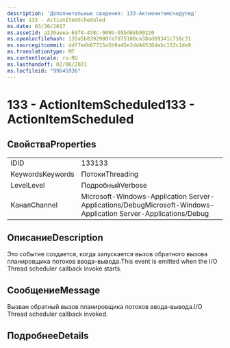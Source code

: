 ```yaml
---
description: 'Дополнительные сведения: 133-Актионитемсчедулед'
title: 133 - ActionItemScheduled
ms.date: 03/30/2017
ms.assetid: a226aeea-69f4-438c-909b-05bd68b99220
ms.openlocfilehash: 135a5b8392980fe7d75180ca38ad69341c718c31
ms.sourcegitcommit: ddf7edb67715a5b9a45e3dd44536dabc153c1de0
ms.translationtype: MT
ms.contentlocale: ru-RU
ms.lasthandoff: 02/06/2021
ms.locfileid: "99645936"
---
```

# <a name="133---actionitemscheduled"></a><span data-ttu-id="eb3f1-103">133 - ActionItemScheduled</span><span class="sxs-lookup"><span data-stu-id="eb3f1-103">133 - ActionItemScheduled</span></span>

## <a name="properties"></a><span data-ttu-id="eb3f1-104">Свойства</span><span class="sxs-lookup"><span data-stu-id="eb3f1-104">Properties</span></span>  
  
|||  
|-|-|  
|<span data-ttu-id="eb3f1-105">ID</span><span class="sxs-lookup"><span data-stu-id="eb3f1-105">ID</span></span>|<span data-ttu-id="eb3f1-106">133</span><span class="sxs-lookup"><span data-stu-id="eb3f1-106">133</span></span>|  
|<span data-ttu-id="eb3f1-107">Keywords</span><span class="sxs-lookup"><span data-stu-id="eb3f1-107">Keywords</span></span>|<span data-ttu-id="eb3f1-108">Потоки</span><span class="sxs-lookup"><span data-stu-id="eb3f1-108">Threading</span></span>|  
|<span data-ttu-id="eb3f1-109">Level</span><span class="sxs-lookup"><span data-stu-id="eb3f1-109">Level</span></span>|<span data-ttu-id="eb3f1-110">Подробный</span><span class="sxs-lookup"><span data-stu-id="eb3f1-110">Verbose</span></span>|  
|<span data-ttu-id="eb3f1-111">Канал</span><span class="sxs-lookup"><span data-stu-id="eb3f1-111">Channel</span></span>|<span data-ttu-id="eb3f1-112">Microsoft-Windows-Application Server-Applications/Debug</span><span class="sxs-lookup"><span data-stu-id="eb3f1-112">Microsoft-Windows-Application Server-Applications/Debug</span></span>|  
  
## <a name="description"></a><span data-ttu-id="eb3f1-113">Описание</span><span class="sxs-lookup"><span data-stu-id="eb3f1-113">Description</span></span>  

 <span data-ttu-id="eb3f1-114">Это событие создается, когда запускается вызов обратного вызова планировщика потоков ввода-вывода.</span><span class="sxs-lookup"><span data-stu-id="eb3f1-114">This event is emitted when the I/O Thread scheduler callback invoke starts.</span></span>  
  
## <a name="message"></a><span data-ttu-id="eb3f1-115">Сообщение</span><span class="sxs-lookup"><span data-stu-id="eb3f1-115">Message</span></span>  

 <span data-ttu-id="eb3f1-116">Вызван обратный вызов планировщика потоков ввода-вывода.</span><span class="sxs-lookup"><span data-stu-id="eb3f1-116">I/O Thread scheduler callback invoked.</span></span>  
  
## <a name="details"></a><span data-ttu-id="eb3f1-117">Подробнее</span><span class="sxs-lookup"><span data-stu-id="eb3f1-117">Details</span></span>
